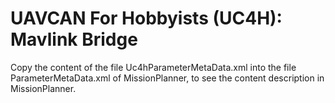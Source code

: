# UAVCAN For Hobbyists (UC4H): Mavlink Bridge

Copy the content of the file Uc4hParameterMetaData.xml into the file ParameterMetaData.xml of MissionPlanner, to see the content description in MissionPlanner.